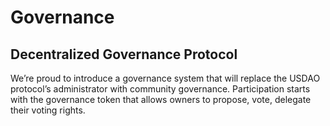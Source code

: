 # Governance

## Decentralized Governance Protocol​

We’re proud to introduce a governance system that will replace the USDAO protocol’s administrator with community governance. Participation starts with the governance token that allows owners to propose, vote, delegate their voting rights.​

​

